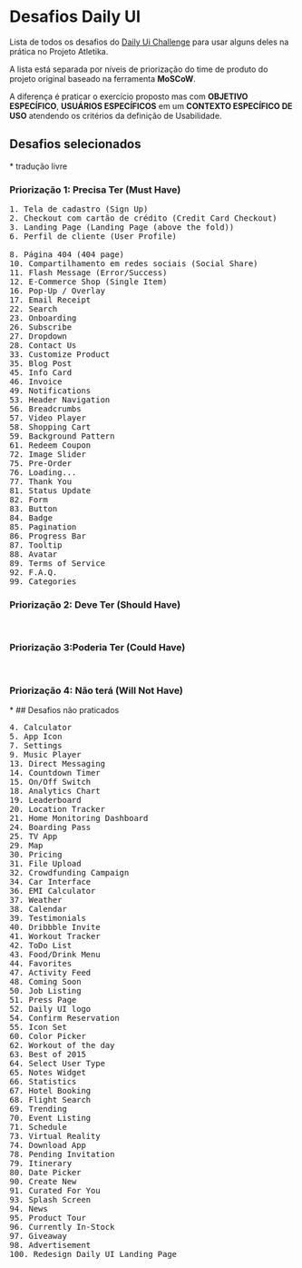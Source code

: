 # Desafios Daily UI

Lista de todos os desafios do [Daily Ui Challenge](https://www.dailyui.co/) para usar alguns deles na prática no Projeto Atletika.

A lista está separada por níveis de priorização do time de produto do projeto original baseado na ferramenta **MoSCoW**.

A diferença é praticar o exercício proposto mas com **OBJETIVO ESPECÍFICO**, **USUÁRIOS ESPECÍFICOS** em um **CONTEXTO ESPECÍFICO DE USO** atendendo os critérios da definição de Usabilidade. 

## Desafios selecionados
\* tradução livre

### Priorização 1: Precisa Ter (Must Have)
<pre>
1. Tela de cadastro (Sign Up)
2. Checkout com cartão de crédito (Credit Card Checkout)
3. Landing Page (Landing Page (above the fold))
6. Perfil de cliente (User Profile)

8. Página 404 (404 page)
10. Compartilhamento em redes sociais (Social Share)
11. Flash Message (Error/Success)
12. E-Commerce Shop (Single Item)
16. Pop-Up / Overlay
17. Email Receipt
22. Search
23. Onboarding
26. Subscribe
27. Dropdown
28. Contact Us
33. Customize Product
35. Blog Post
45. Info Card
46. Invoice
49. Notifications
53. Header Navigation
56. Breadcrumbs
57. Video Player
58. Shopping Cart
59. Background Pattern
61. Redeem Coupon
72. Image Slider
75. Pre-Order
76. Loading...
77. Thank You
81. Status Update
82. Form
83. Button
84. Badge
85. Pagination
86. Progress Bar
87. Tooltip
88. Avatar
89. Terms of Service
92. F.A.Q.
99. Categories
</pre>


### Priorização 2: Deve Ter (Should Have)
<pre>

</pre>



### Priorização 3:Poderia Ter (Could Have)
<pre>

</pre>




### Priorização 4: Não terá (Will Not Have)

\* ## Desafios não praticados

<pre>
4. Calculator
5. App Icon
7. Settings
9. Music Player
13. Direct Messaging
14. Countdown Timer
15. On/Off Switch
18. Analytics Chart
19. Leaderboard
20. Location Tracker
21. Home Monitoring Dashboard
24. Boarding Pass
25. TV App
29. Map
30. Pricing
31. File Upload
32. Crowdfunding Campaign
34. Car Interface
36. EMI Calculator
37. Weather
38. Calendar
39. Testimonials
40. Dribbble Invite
41. Workout Tracker
42. ToDo List
43. Food/Drink Menu
44. Favorites
47. Activity Feed
48. Coming Soon
50. Job Listing
51. Press Page
52. Daily UI logo
54. Confirm Reservation
55. Icon Set
60. Color Picker
62. Workout of the day
63. Best of 2015
64. Select User Type
65. Notes Widget
66. Statistics
67. Hotel Booking
68. Flight Search
69. Trending
70. Event Listing
71. Schedule
73. Virtual Reality
74. Download App
78. Pending Invitation
79. Itinerary
80. Date Picker
90. Create New
91. Curated For You
93. Splash Screen
94. News
95. Product Tour
96. Currently In-Stock
97. Giveaway
98. Advertisement
100. Redesign Daily UI Landing Page
</pre>
